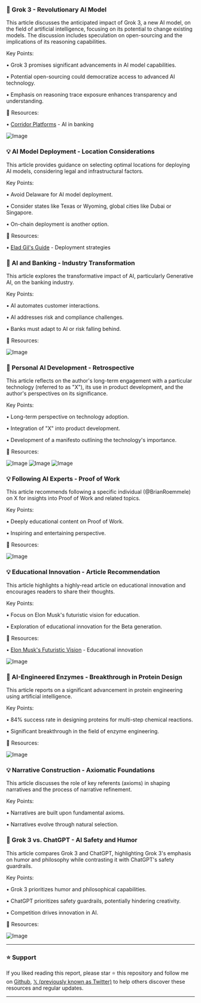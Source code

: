 ### 🤖 Grok 3 - Revolutionary AI Model

This article discusses the anticipated impact of Grok 3, a new AI model, on the field of artificial intelligence, focusing on its potential to change existing models.  The discussion includes speculation on open-sourcing and the implications of its reasoning capabilities.


Key Points:

• Grok 3 promises significant advancements in AI model capabilities.

• Potential open-sourcing could democratize access to advanced AI technology.

•  Emphasis on reasoning trace exposure enhances transparency and understanding.


🔗 Resources:

  • [Corridor Platforms](https://corridorplatforms.com) - AI in banking


![Image](https://pbs.twimg.com/media/GkA0jIKa0AA-A3G?format=png&name=small)



### 💡 AI Model Deployment - Location Considerations

This article provides guidance on selecting optimal locations for deploying AI models, considering legal and infrastructural factors.


Key Points:

•  Avoid Delaware for AI model deployment.

• Consider states like Texas or Wyoming, global cities like Dubai or Singapore.

• On-chain deployment is another option.


🔗 Resources:

• [Elad Gil's Guide](LINK_MISSING) -  Deployment strategies


### 🤖 AI and Banking - Industry Transformation

This article explores the transformative impact of AI, particularly Generative AI, on the banking industry.


Key Points:

• AI automates customer interactions.

• AI addresses risk and compliance challenges.

• Banks must adapt to AI or risk falling behind.


🔗 Resources:

![Image](https://pbs.twimg.com/amplify_video_thumb/1891565202254213120/img/JOQitG7Rw3rHb-GR.jpg)



### 🤖 Personal AI Development - Retrospective

This article reflects on the author's long-term engagement with a particular technology (referred to as "X"), its use in product development, and the author's perspectives on its significance.


Key Points:

•  Long-term perspective on technology adoption.

• Integration of "X" into product development.

• Development of a manifesto outlining the technology's importance.


🔗 Resources:

![Image](https://pbs.twimg.com/media/GkAy0ZmbsAAj1uV?format=jpg&name=small)
![Image](https://pbs.twimg.com/media/GkAy0ZlaAAQjHYv?format=jpg&name=small)
![Image](https://pbs.twimg.com/media/GkAf1zOaAAcozci?format=jpg&name=240x240)



### 💡 Following AI Experts - Proof of Work

This article recommends following a specific individual (@BrianRoemmele) on X for insights into Proof of Work and related topics.


Key Points:

•  Deeply educational content on Proof of Work.

• Inspiring and entertaining perspective.



🔗 Resources:

![Image](https://pbs.twimg.com/media/GkAf1zOaAAcozci?format=jpg&name=small)



### 💡 Educational Innovation - Article Recommendation

This article highlights a highly-read article on educational innovation and encourages readers to share their thoughts.


Key Points:

•  Focus on Elon Musk's futuristic vision for education.

•  Exploration of educational innovation for the Beta generation.


🔗 Resources:

• [Elon Musk's Futuristic Vision](https://medika.life/elon-musk-futuristic-vision-of-educational-innovation-for-the-beta-generation/amp/…) - Educational innovation

![Image](https://pbs.twimg.com/media/Gj6ROZ3WoAEjY01?format=jpg&name=small)



### 🤖 AI-Engineered Enzymes - Breakthrough in Protein Design

This article reports on a significant advancement in protein engineering using artificial intelligence.


Key Points:

•  84% success rate in designing proteins for multi-step chemical reactions.

•  Significant breakthrough in the field of enzyme engineering.


🔗 Resources:

![Image](https://pbs.twimg.com/media/Gj_8igrXMAAS1zq?format=png&name=small)



### 💡 Narrative Construction - Axiomatic Foundations

This article discusses the role of key referents (axioms) in shaping narratives and the process of narrative refinement.



Key Points:

• Narratives are built upon fundamental axioms.

• Narratives evolve through natural selection.



### 🤖 Grok 3 vs. ChatGPT - AI Safety and Humor

This article compares Grok 3 and ChatGPT, highlighting Grok 3's emphasis on humor and philosophy while contrasting it with ChatGPT's safety guardrails.


Key Points:

• Grok 3 prioritizes humor and philosophical capabilities.

• ChatGPT prioritizes safety guardrails, potentially hindering creativity.

•  Competition drives innovation in AI.


🔗 Resources:

![Image](https://pbs.twimg.com/media/Gj782azWoAIUoeo?format=jpg&name=small)


---

### ⭐️ Support

If you liked reading this report, please star ⭐️ this repository and follow me on [Github](https://github.com/Drix10), [𝕏 (previously known as Twitter)](https://x.com/DRIX_10_) to help others discover these resources and regular updates.

---